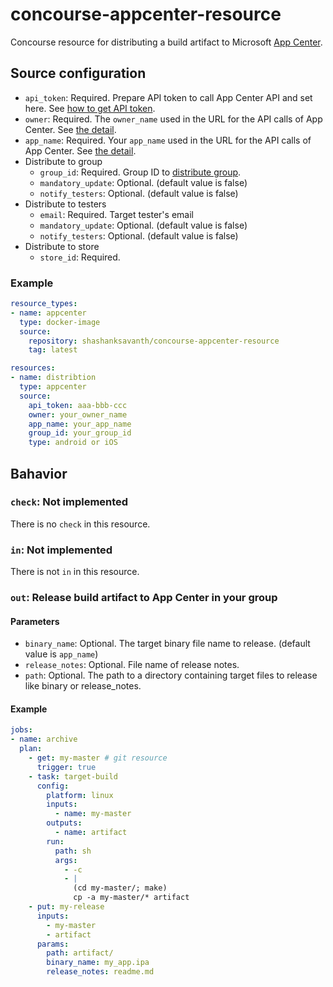 # concourse-appcenter-resource
Concourse resource for distributing a build artifact to Microsoft [App Center](https://docs.microsoft.com/en-us/appcenter/distribution/uploading).

## Source configuration
- `api_token`: Required. Prepare API token to call App Center API and set here. See [how to get API token](https://docs.microsoft.com/en-us/appcenter/api-docs/index).
- `owner`: Required. The `owner_name` used in the URL for the API calls of App Center. See [the detail](https://docs.microsoft.com/en-us/appcenter/distribution/uploading#distributing-using-the-apis).
- `app_name`: Required. Your `app_name` used in the URL for the API calls of App Center. See [the detail](https://docs.microsoft.com/en-us/appcenter/distribution/uploading#distributing-using-the-apis).
- Distribute to group
  - `group_id`: Required. Group ID to [distribute group](https://docs.microsoft.com/ja-jp/appcenter/distribution/groups).
  - `mandatory_update`: Optional. (default value is false)
  - `notify_testers`: Optional. (default value is false)
- Distribute to testers
  - `email`: Required. Target tester's email
  - `mandatory_update`: Optional. (default value is false)
  - `notify_testers`: Optional. (default value is false)
- Distribute to store
  - `store_id`: Required.

### Example
```yaml
resource_types:
- name: appcenter
  type: docker-image
  source:
    repository: shashanksavanth/concourse-appcenter-resource
    tag: latest

resources:
- name: distribtion
  type: appcenter
  source:
    api_token: aaa-bbb-ccc
    owner: your_owner_name
    app_name: your_app_name
    group_id: your_group_id
    type: android or iOS
```
## Bahavior

### `check`: Not implemented
There is no `check` in this resource.

### `in`: Not implemented
There is not `in` in this resource.

### `out`: Release build artifact to App Center in your group

#### Parameters
- `binary_name`: Optional. The target binary file name to release. (default value is `app_name`)
- `release_notes`: Optional. File name of release notes.
- `path`: Optional. The path to a directory containing target files to release like binary or release_notes.

#### Example
```yaml
jobs:
- name: archive
  plan:
    - get: my-master # git resource
      trigger: true
    - task: target-build
      config:
        platform: linux
        inputs:
          - name: my-master
        outputs:
          - name: artifact
        run:
          path: sh
          args:
            - -c
            - |
              (cd my-master/; make)
              cp -a my-master/* artifact
    - put: my-release
      inputs:
        - my-master
        - artifact
      params:
        path: artifact/
        binary_name: my_app.ipa
        release_notes: readme.md
```
